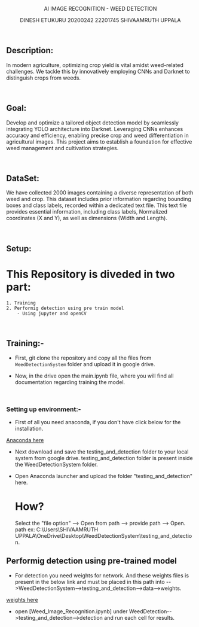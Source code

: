 <p align="center"> AI IMAGE RECOGNITION - WEED DETECTION </p>
<p align="center"> DINESH ETUKURU 20200242 22201745 SHIVAAMRUTH UPPALA </p>

<br>

## Description:

In modern agriculture, optimizing crop yield is vital amidst weed-related challenges. We tackle this by innovatively employing CNNs and Darknet to distinguish crops from weeds. 

<br>


## Goal:

Develop and optimize a tailored object detection model by seamlessly integrating YOLO architecture into Darknet. Leveraging CNNs enhances accuracy and efficiency, enabling precise crop and weed differentiation in agricultural images. This project aims to establish a foundation for effective weed management and cultivation strategies.

<br>


## DataSet:

We have collected 2000 images containing a diverse representation of both weed and crop. This dataset includes prior information regarding bounding boxes and  class labels,  recorded within a dedicated text file. This text file provides essential information, including class labels, Normalized coordinates (X and Y), as well as dimensions (Width and Length).


<br>


## Setup:


  # This Repository is diveded in two part:
  
    1. Training 
    2. Performig detection using pre train model
        - Using jupyter and openCV 

<br>
 
## Training:-
 
 * First, git clone the repository and copy all the files from `WeedDetectionSystem` folder and upload it in google drive.

 * Now, in the drive open the main.ipynb file, where you will find all documentation regarding training the model.

<br>

### Setting up environment:-

 * First of all you need anaconda, if you don't have click below for the installation.
   
 [Anaconda here](https://www.anaconda.com/blog/anaconda-individual-edition-2021-11)

 * Next download and save the testing_and_detection folder to your local system from google drive. testing_and_detection folder is present inside the WeedDetectionSystem folder.
   
 * Open Anaconda launcher and upload the folder "testing_and_detection" here.
   # How?
   Select the "file option" --> Open from path --> provide path --> Open.
   path ex: C:\Users\SHIVAAMRUTH UPPALA\OneDrive\Desktop\WeedDetectionSystem\testing_and_detection.


## Performig detection using pre-trained model

  
  * For detection you need weights for network. And these weights files is present in the below link and must be placed in this path into -->WeedDetectionSystem-->testing_and_detection-->data-->weights. 

 [weights here](https://drive.google.com/open?id=1-Aam2D-fqnwecbeHwa4rtzxtNjwcDkP6)

  * open [Weed_Image_Recognition.ipynb] under WeedDetection-->testing_and_detection-->detection and run each cell for results. 



















